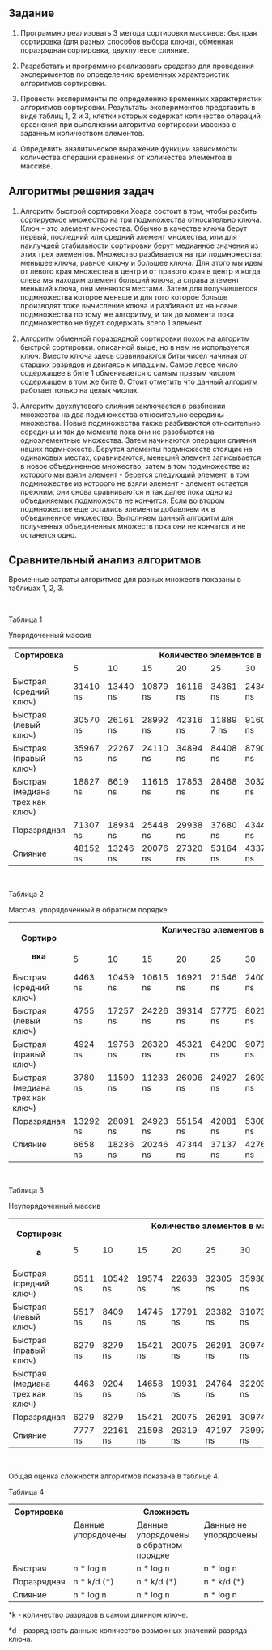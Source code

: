 ## Задание


1. Программно реализовать 3 метода сортировки массивов: быстрая
сортировка (для разных способов выбора ключа), обменная поразрядная
сортировка, двухпутевое слияние.

2. Разработать и программно реализовать средство для проведения
экспериментов по определению временных характеристик алгоритмов
сортировки.

3. Провести эксперименты по определению временных
характеристик алгоритмов сортировки. Результаты экспериментов
представить в виде таблиц 1, 2 и 3, клетки которых содержат количество
операций сравнения при выполнении алгоритма сортировки массива с
заданным количеством элементов.

4. Определить аналитическое выражение функции зависимости
количества операций сравнения от количества элементов в массиве.


## Алгоритмы решения задач

1. Алгоритм быстрой сортировки Хоара состоит в том, чтобы разбить
сортируемое множество на три подмножества относительно ключа. Ключ
\- это элемент множества. Обычно в качестве ключа берут первый,
последний или средний элемент множества, или для наилучшей
стабильности сортировки берут медианное значения из этих трех
элементов. Множество разбивается на три подмножества: меньшее
ключа, равное ключу и большее ключа. Для этого мы идем от левого края
множества в центр и от правого края в центр и когда слева мы находим
элемент больший ключа, а справа элемент меньший ключа, они меняются
местами. Затем для получившегося подмножества которое меньше и для
того которое больше производят тоже вычисление ключа и разбивают их
на новые подмножества по тому же алгоритму, и так до момента пока
подмножество не будет содержать всего 1 элемент.



<a name="br3"></a>

2. Алгоритм обменной поразрядной сортировки похож на алгоритм
быстрой сортировки. описанной выше, но в нем не используется ключ.
Вместо ключа здесь сравниваются биты чисел начиная от старших
разрядов и двигаясь к младшим. Самое левое число содержащее в бите 1
обменивается с самым правым числом содержащем в том же бите 0.
Стоит отметить что данный алгоритм работает только на целых числах.
 
 <a name="br3"></a>
 
3. Алгоритм двухпутевого слияния заключается в разбиении множества
на два подмножества относительно середины множества. Новые
подмножества также разбиваются относительно середины и так до
момента пока они не разобьются на одноэлементные множества. Затем
начинаются операции слияния наших подмножеств. Берутся элементы
подмножеств стоящие на одинаковых местах, сравниваются, меньший
элемент записывается в новое объединенное множество, затем в том
подмножестве из которого мы взяли элемент - берется следующий
элемент, в том подмножестве из которого не взяли элемент - элемент
остается прежним, они снова сравниваются и так далее пока одно из
объединяемых подмножеств не кончится. Если во втором подмножестве
еще остались элементы добавляем их в объединенное множество.
Выполняем данный алгоритм для полученных объединенных множеств
пока они не кончатся и не останется одно.

## Сравнительный анализ алгоритмов

  Временные затраты алгоритмов для разных множеств показаны в
таблицах 1, 2, 3.

<br/>

Таблица 1

Упорядоченный массив

<table><tr><th colspan="1" rowspan="2" valign="top">Сортировка</td><th colspan="9" valign="top">Количество элементов в массиве</td></tr>
<tr></td><td colspan="1" valign="top">5</td><td colspan="1" valign="top">10</td><td colspan="1" valign="top">15</td><td colspan="1" valign="top">20</td><td colspan="1" valign="top">25</td><td colspan="1" valign="top">30</td><td colspan="1" valign="top">35</td><td colspan="1" valign="top">40</td><td colspan="1" valign="top">45</td></tr>
<tr><td colspan="1">Быстрая (средний ключ)</td><td colspan="1">31410 ns</td><td colspan="1">13440 ns</td><td colspan="1">10879 ns</td><td colspan="1">16116 ns</td><td colspan="1">34361 ns</td><td colspan="1">24345 ns</td><td colspan="1">43373 ns</td><td colspan="1">34532 ns</td><td colspan="1">41043 ns</td></tr>
<tr><td colspan="1">Быстрая (левый ключ)</td><td colspan="1">30570 ns</td><td colspan="1">26161 ns</td><td colspan="1">28992 ns</td><td colspan="1">42316 ns</td><td colspan="1">11889 7 ns</td><td colspan="1">91607 ns</td><td colspan="1">189711 ns</td><td colspan="1">160753 ns</td><td colspan="1">15982 1 ns</td></tr>
<tr><td colspan="1" valign="top">Быстрая (правый ключ)</td><td colspan="1" valign="top">35967 ns</td><td colspan="1" valign="top">22267 ns</td><td colspan="1" valign="top">24110 ns</td><td colspan="1" valign="top">34894 ns</td><td colspan="1" valign="top">84408 ns</td><td colspan="1" valign="top">87906 ns</td><td colspan="1" valign="top">135139 ns</td><td colspan="1" valign="top">106850 ns</td><td colspan="1" valign="top">15217 4 ns</td></tr>
<tr><td colspan="1" valign="top">Быстрая (медиана трех как ключ)</td><td colspan="1" valign="top">18827 ns</td><td colspan="1" valign="top">8619 ns</td><td colspan="1" valign="top">11616 ns</td><td colspan="1" valign="top">17853 ns</td><td colspan="1" valign="top">28468 ns</td><td colspan="1" valign="top">30329 ns</td><td colspan="1" valign="top">62309 ns</td><td colspan="1" valign="top">39323 ns</td><td colspan="1" valign="top">46446 ns</td></tr>
<tr><td colspan="1">Поразрядная</td><td colspan="1">71307 ns</td><td colspan="1">18934 ns</td><td colspan="1">25448 ns</td><td colspan="1">29938 ns</td><td colspan="1">37680 ns</td><td colspan="1">43445 ns</td><td colspan="1">84839 ns</td><td colspan="1">67442 ns</td><td colspan="1">60409 ns</td></tr>
<tr><td colspan="1">Слияние</td><td colspan="1">48152 ns</td><td colspan="1">13246 ns</td><td colspan="1">20076 ns</td><td colspan="1">27320 ns</td><td colspan="1">53164 ns</td><td colspan="1">43373 ns</td><td colspan="1">84770 ns</td><td colspan="1">57158 ns</td><td colspan="1">67853 ns</td></tr>
</table>

<br/>

Таблица 2

Массив, упорядоченный в обратном порядке

<table><tr><th colspan="1" rowspan="2" valign="top"><p>Сортиро</p><p>вка</p></td><th colspan="9" valign="top">Количество элементов в массиве</td></tr>
<tr></td><td colspan="1">5</td><td colspan="1">10</td><td colspan="1">15</td><td colspan="1">20</td><td colspan="1">25</td><td colspan="1">30</td><td colspan="1">35</td><td colspan="1">40</td><td colspan="1">45</td></tr>
<tr><td colspan="1">Быстрая (средний ключ)</td><td colspan="1" valign="top">4463 ns</td><td colspan="1" valign="top">10459 ns</td><td colspan="1" valign="top">10615 ns</td><td colspan="1" valign="top">16921 ns</td><td colspan="1" valign="top">21546 ns</td><td colspan="1" valign="top">24006 ns</td><td colspan="1" valign="top">29938 ns</td><td colspan="1" valign="top">35659 ns</td><td colspan="1" valign="top">41275 ns</td></tr>
<tr><td colspan="1">Быстрая (левый ключ)</td><td colspan="1" valign="top">4755 ns</td><td colspan="1" valign="top">17257 ns</td><td colspan="1" valign="top">24226 ns</td><td colspan="1" valign="top">39314 ns</td><td colspan="1" valign="top">57775 ns</td><td colspan="1" valign="top">80218 ns</td><td colspan="1" valign="top">100328 ns</td><td colspan="1" valign="top">133385 ns</td><td colspan="1" valign="top">145758 ns</td></tr>
<tr><td colspan="1">Быстрая (правый ключ)</td><td colspan="1" valign="top">4924 ns</td><td colspan="1" valign="top">19758 ns</td><td colspan="1" valign="top">26320 ns</td><td colspan="1" valign="top">45321 ns</td><td colspan="1" valign="top">64200 ns</td><td colspan="1" valign="top">90715 ns</td><td colspan="1" valign="top">103786 ns</td><td colspan="1" valign="top">145310 ns</td><td colspan="1" valign="top">151811 ns</td></tr>
<tr><td colspan="1">Быстрая (медиана трех как ключ)</td><td colspan="1" valign="top">3780 ns</td><td colspan="1" valign="top">11590 ns</td><td colspan="1" valign="top">11233 ns</td><td colspan="1" valign="top">26006 ns</td><td colspan="1" valign="top">24927 ns</td><td colspan="1" valign="top">26930 ns</td><td colspan="1" valign="top">32651 ns</td><td colspan="1" valign="top">43155 ns</td><td colspan="1" valign="top">46217 ns</td></tr>
<tr><td colspan="1" valign="top">Поразрядная</td><td colspan="1">13292 ns</td><td colspan="1">28091 ns</td><td colspan="1">24923 ns</td><td colspan="1">55154 ns</td><td colspan="1">42081 ns</td><td colspan="1">53082 ns</td><td colspan="1">58516 ns</td><td colspan="1">66505 ns</td><td colspan="1">68971 ns</td></tr>
<tr><td colspan="1" valign="top">Слияние</td><td colspan="1">6658 ns</td><td colspan="1">18236 ns</td><td colspan="1">20246 ns</td><td colspan="1">47344 ns</td><td colspan="1">37137 ns</td><td colspan="1">42769 ns</td><td colspan="1">51624 ns</td><td colspan="1">60735 ns</td><td colspan="1">67486 ns</td></tr>
</table>

<br/>

Таблица 3

Неупорядоченный массив

<table><tr><th colspan="1" rowspan="2" valign="top"><p>Сортировк</p><p>а</p></td><th colspan="9" valign="top">Количество элементов в массиве</td></tr>
<tr></td><td colspan="1" valign="top">5</td><td colspan="1" valign="top">10</td><td colspan="1" valign="top">15</td><td colspan="1" valign="top">20</td><td colspan="1" valign="top">25</td><td colspan="1" valign="top">30</td><td colspan="1" valign="top">35</td><td colspan="1" valign="top">40</td><td colspan="1" valign="top">45</td></tr>
<tr><td colspan="1">Быстрая (средний ключ)</td><td colspan="1">6511 ns</td><td colspan="1">10542 ns</td><td colspan="1">19574 ns</td><td colspan="1">22638 ns</td><td colspan="1">32305 ns</td><td colspan="1">35936 ns</td><td colspan="1">40661 ns</td><td colspan="1">57942 ns</td><td colspan="1">53907 ns</td></tr>
<tr><td colspan="1">Быстрая (левый ключ)</td><td colspan="1">5517 ns</td><td colspan="1">8409 ns</td><td colspan="1">14745 ns</td><td colspan="1">17791 ns</td><td colspan="1">23382 ns</td><td colspan="1">31073 ns</td><td colspan="1">35468 ns</td><td colspan="1">45913 ns</td><td colspan="1">68154 ns</td></tr>
<tr><td colspan="1">Быстрая (правый ключ)</td><td colspan="1">6279 ns</td><td colspan="1">8279 ns</td><td colspan="1">15421 ns</td><td colspan="1">20075 ns</td><td colspan="1">26291 ns</td><td colspan="1">30974 ns</td><td colspan="1">56289 ns</td><td colspan="1">51407 ns</td><td colspan="1">44465 ns</td></tr>
<tr><td colspan="1">Быстрая (медиана трех как ключ)</td><td colspan="1">4463 ns</td><td colspan="1">9204 ns</td><td colspan="1">14658 ns</td><td colspan="1">19931 ns</td><td colspan="1">24764 ns</td><td colspan="1">32203 ns</td><td colspan="1">35249 ns</td><td colspan="1">42208 ns</td><td colspan="1">52112 ns</td></tr>
<tr><td colspan="1">Поразрядная</td><td colspan="1">6279</td><td colspan="1">8279</td><td colspan="1">15421</td><td colspan="1">20075</td><td colspan="1">26291</td><td colspan="1">30974</td><td colspan="1">56289</td><td colspan="1">51407</td><td colspan="1">44465</td></tr>
<tr><td colspan="1">Слияние</td><td colspan="1">7777 ns</td><td colspan="1">22161 ns</td><td colspan="1">21598 ns</td><td colspan="1">29319 ns</td><td colspan="1">47197 ns</td><td colspan="1">73997 ns</td><td colspan="1">61522 ns</td><td colspan="1">65317 ns</td><td colspan="1">95390 ns</td></tr>
</table>

<br/>

Общая оценка сложности алгоритмов показана в таблице 4.

Таблица 4

<table><tr><th colspan="1" rowspan="2" valign="top">Сортировка</td><th colspan="3" valign="top">Сложность</td></tr>
<tr></td><td colspan="1" valign="top">Данные упорядочены</td><td colspan="1" valign="top">Данные упорядочены в обратном порядке</td><td colspan="1" valign="top">Данные не упорядочены</td></tr>
<tr><td colspan="1">Быстрая</td><td colspan="1">n * log n</td><td colspan="1">n * log n</td><td colspan="1">n * log n</td></tr>
<tr><td colspan="1">Поразрядная</td><td colspan="1">n * k/d (*)</td><td colspan="1">n * k/d (*)</td><td colspan="1">n * k/d (*)</td></tr>
<tr><td colspan="1">Слияние</td><td colspan="1">n * log n</td><td colspan="1">n * log n</td><td colspan="1">n * log n</td></tr>
</table>

\*k - количество разрядов в самом длинном ключе.

\*d - разрядность данных: количество возможных значений разряда ключа.
